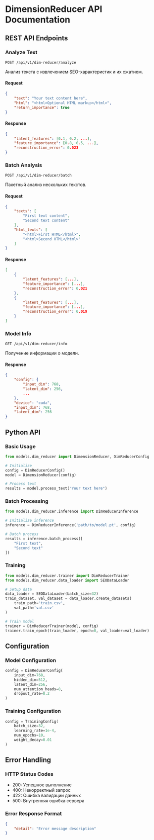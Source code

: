 # DimensionReducer API Documentation

## REST API Endpoints

### Analyze Text
`POST /api/v1/dim-reducer/analyze`

Анализ текста с извлечением SEO-характеристик и их сжатием.

#### Request
```json
{
    "text": "Your text content here",
    "html": "<html>Optional HTML markup</html>",
    "return_importance": true
}
```

#### Response
```json
{
    "latent_features": [0.1, 0.2, ...],
    "feature_importance": [0.8, 0.5, ...],
    "reconstruction_error": 0.023
}
```

### Batch Analysis
`POST /api/v1/dim-reducer/batch`

Пакетный анализ нескольких текстов.

#### Request
```json
{
    "texts": [
        "First text content",
        "Second text content"
    ],
    "html_texts": [
        "<html>First HTML</html>",
        "<html>Second HTML</html>"
    ]
}
```

#### Response
```json
[
    {
        "latent_features": [...],
        "feature_importance": [...],
        "reconstruction_error": 0.021
    },
    {
        "latent_features": [...],
        "feature_importance": [...],
        "reconstruction_error": 0.019
    }
]
```

### Model Info
`GET /api/v1/dim-reducer/info`

Получение информации о модели.

#### Response
```json
{
    "config": {
        "input_dim": 768,
        "latent_dim": 256,
        ...
    },
    "device": "cuda",
    "input_dim": 768,
    "latent_dim": 256
}
```

## Python API

### Basic Usage

```python
from models.dim_reducer import DimensionReducer, DimReducerConfig

# Initialize
config = DimReducerConfig()
model = DimensionReducer(config)

# Process text
results = model.process_text("Your text here")
```

### Batch Processing

```python
from models.dim_reducer.inference import DimReducerInference

# Initialize inference
inference = DimReducerInference('path/to/model.pt', config)

# Batch process
results = inference.batch_process([
    "First text",
    "Second text"
])
```

### Training

```python
from models.dim_reducer.trainer import DimReducerTrainer
from models.dim_reducer.data_loader import SEODataLoader

# Setup data
data_loader = SEODataLoader(batch_size=32)
train_dataset, val_dataset = data_loader.create_datasets(
    train_path='train.csv',
    val_path='val.csv'
)

# Train model
trainer = DimReducerTrainer(model, config)
trainer.train_epoch(train_loader, epoch=0, val_loader=val_loader)
```

## Configuration

### Model Configuration
```python
config = DimReducerConfig(
    input_dim=768,
    hidden_dim=512,
    latent_dim=256,
    num_attention_heads=8,
    dropout_rate=0.2
)
```

### Training Configuration
```python
config = TrainingConfig(
    batch_size=32,
    learning_rate=1e-4,
    num_epochs=10,
    weight_decay=0.01
)
```

## Error Handling

### HTTP Status Codes
- 200: Успешное выполнение
- 400: Некорректный запрос
- 422: Ошибка валидации данных
- 500: Внутренняя ошибка сервера

### Error Response Format
```json
{
    "detail": "Error message description"
}
```
